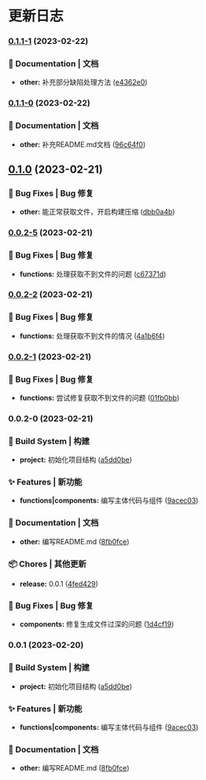 # 更新日志 


### [0.1.1-1](https://github.com/jiadaoka/vitepress-demo/compare/v0.1.1-0...v0.1.1-1) (2023-02-22)


### 📝 Documentation | 文档

* **other:** 补充部分缺陷处理方法 ([e4362e0](https://github.com/jiadaoka/vitepress-demo/commit/e4362e0482f1a3622fd850c9756621cb1e67fdf6))

### [0.1.1-0](https://github.com/jiadaoka/vitepress-demo/compare/v0.1.0...v0.1.1-0) (2023-02-22)


### 📝 Documentation | 文档

* **other:** 补充README.md文档 ([96c64f0](https://github.com/jiadaoka/vitepress-demo/commit/96c64f08f68bf1242ddac5b551b6b161f6aa0ae8))

## [0.1.0](https://github.com/jiadaoka/vitepress-demo/compare/v0.0.2-5...v0.1.0) (2023-02-21)


### 🐛 Bug Fixes | Bug 修复

* **other:** 能正常获取文件，开启构建压缩 ([dbb0a4b](https://github.com/jiadaoka/vitepress-demo/commit/dbb0a4bd13e72bcd4f11f3f6b1584c07bf0474f7))

### [0.0.2-5](https://github.com/jiadaoka/vitepress-demo/compare/v0.0.2-2...v0.0.2-5) (2023-02-21)


### 🐛 Bug Fixes | Bug 修复

* **functions:** 处理获取不到文件的问题 ([c67371d](https://github.com/jiadaoka/vitepress-demo/commit/c67371dfbdb79d0572a02321205c57fc46e9783a))

### [0.0.2-2](https://github.com/jiadaoka/vitepress-demo/compare/v0.0.2-1...v0.0.2-2) (2023-02-21)


### 🐛 Bug Fixes | Bug 修复

* **functions:** 处理获取不到文件的情况 ([4a1b6f4](https://github.com/jiadaoka/vitepress-demo/commit/4a1b6f4fe0b9e4cf8f5883749bfacba4ed81a6f2))

### [0.0.2-1](https://github.com/jiadaoka/vitepress-demo/compare/v0.0.2-0...v0.0.2-1) (2023-02-21)


### 🐛 Bug Fixes | Bug 修复

* **functions:** 尝试修复获取不到文件的问题 ([01fb0bb](https://github.com/jiadaoka/vitepress-demo/commit/01fb0bbf96a12ace0a8f9e7bd685bd67e5c30e8d))

### 0.0.2-0 (2023-02-21)


### 👷‍ Build System | 构建

* **project:** 初始化项目结构 ([a5dd0be](https://github.com/jiadaoka/vitepress-demo/commit/a5dd0bea18b29b76ed322403f3adffdd2d5ecfae))


### ✨ Features | 新功能

* **functions|components:** 编写主体代码与组件 ([9acec03](https://github.com/jiadaoka/vitepress-demo/commit/9acec03b1a9a7a46a2b2e489fc641d7a15b69ebd))


### 📝 Documentation | 文档

* **other:** 编写README.md ([8fb0fce](https://github.com/jiadaoka/vitepress-demo/commit/8fb0fceffd444e318f9a23ed13a385e294a06897))


### 📦 Chores | 其他更新

* **release:** 0.0.1 ([4fed429](https://github.com/jiadaoka/vitepress-demo/commit/4fed429ef68259fdcfa3c55a6b2d7b7429ec57bf))


### 🐛 Bug Fixes | Bug 修复

* **components:** 修复生成文件过深的问题 ([1d4cf19](https://github.com/jiadaoka/vitepress-demo/commit/1d4cf19209e5c84cd87c3f313037d50c3b95eade))

### 0.0.1 (2023-02-20)


### 👷‍ Build System | 构建

* **project:** 初始化项目结构 ([a5dd0be](https://github.com/jiadaoka/vitepress-demo/commit/a5dd0bea18b29b76ed322403f3adffdd2d5ecfae))


### ✨ Features | 新功能

* **functions|components:** 编写主体代码与组件 ([9acec03](https://github.com/jiadaoka/vitepress-demo/commit/9acec03b1a9a7a46a2b2e489fc641d7a15b69ebd))


### 📝 Documentation | 文档

* **other:** 编写README.md ([8fb0fce](https://github.com/jiadaoka/vitepress-demo/commit/8fb0fceffd444e318f9a23ed13a385e294a06897))

